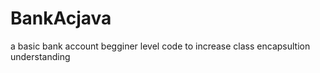 # BankAcjava
 a basic bank account begginer level code to increase class encapsultion understanding
